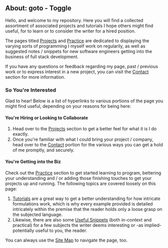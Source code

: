 ## About: goto - Toggle

Hello, and welcome to my repository. Here you will find a collected assortment of associated projects and tutorials I hope others might find useful, for to learn or to consider the writer for a hired position. 

The pages titled [Projects](https://trevorghseay.github.io/goto-Toggle/Projects) and [Practice](https://trevorghseay.github.io/goto-Toggle/Practice) are dedicated to displaying the varying sorts of programming I myself work on regularily, as well as suggested notes / snippets for new software engineers getting into the business of full stack development.

If you have any questions or feedback regarding my page, past / previous work or to express interest in a new project, you can visit the [Contact](https://trevorghseay.github.io/goto-Toggle/Contact) section for more information.


### So You're Interested

Glad to hear! Below is a list of hyperlinks to various portions of the page you might find useful, depending on your reasons for being here:


#### You're Hiring or Looking to Collaborate
1. Head over to the [Projects](https://trevorghseay.github.io/goto-Toggle/Projects) section to get a better feel for what it is I do exactly.
2. Once you're familiar with what I could bring your project / company, head over to the [Contact](https://trevorghseay.github.io/goto-Toggle/Contact) portion for the various ways you can get a hold of me promptly, and securely.


#### You're Getting into the Biz
Check out the [Practice](https://trevorghseay.github.io/goto-Toggle/Practice) section to get started learning to program, bettering your understanding and / or adding those finishing touches to get your projects up and running. The following topics are covered loosely on this page:

1. [Tutorials](https://trevorghseay.github.io/goto-Toggle/Tutorials) are a great way to get a better understanding for how intricate formulations work, which is why every example provided is detailed intricately within the premise that the reader holds only a loose grasp on the subjected language. 
2. Likewise, there are also some [Useful Snippets](https://trevorghseay.github.io/goto-Toggle/UsefulSnippets) (both in-context and practical) for a few subjects the writer deems interesting or -as implied- potentially useful to you, the reader.

You can always use the [Site Map](https://trevorghseay.github.io/goto-Toggle/Site-Map) to navigate the page, too.

